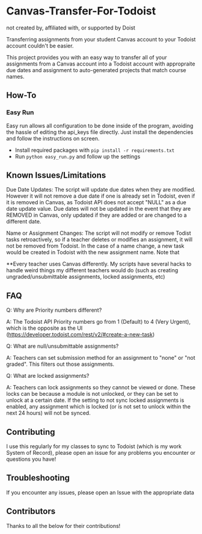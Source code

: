 # Canvas-Transfer-For-Todoist

not created by, affiliated with, or supported by Doist

Transferring assignments from your student Canvas account to your Todoist account couldn't be easier.

This project provides you with an easy way to transfer all of your assignments from a Canvas account into a Todoist account with appropraite due dates and assignment to auto-generated projects that match course names.

## How-To

### Easy Run

Easy run allows all configuration to be done inside of the program, avoiding the hassle of editing the api_keys file directly. Just install the dependencies and follow the instructions on screen.
- Install required packages with `pip install -r requirements.txt`
- Run `python easy_run.py` and follow up the settings

## Known Issues/Limitations

Due Date Updates: The script will update due dates when they are modified. However it will not remove a due date if one is already set in Todoist, even if it is removed in Canvas, as Todoist API does not accept "NULL" as a due date update value.  Due dates will not be updated in the event that they are REMOVED in Canvas, only updated if they are added or are changed to a different date.

Name or Assignment Changes: The script will not modify or remove Todist tasks retroactively, so if a teacher deletes or modifies an assignment, it will not be removed from Todoist. In the case of a name change, a new task would be created in Todoist with the new assignment name. Note that

**Every teacher uses Canvas differently. My scripts have several hacks to handle weird things my different teachers would do (such as creating ungraded/unsubmittable assignments, locked assignments, etc)

## FAQ
Q: Why are Priority numbers different?

A: The Todoist API Priority numbers go from 1 (Default) to 4 (Very Urgent), which is the opposite as the UI (https://developer.todoist.com/rest/v2/#create-a-new-task)

Q: What are null/unsubmittable assignments?

A: Teachers can set submission method for an assignment to "none" or "not graded". This filters out those assignments.

Q: What are locked assignments?

A: Teachers can lock assignments so they cannot be viewed or done. These locks can be because a module is not unlocked, or they can be set to unlock at a certain date. If the setting to not sync locked assignments is enabled, any assignment which is locked (or is not set to unlock within the next 24 hours) will not be synced.

## Contributing
I use this regularly for my classes to sync to Todoist (which is my work System of Record), please open an issue for any problems you encounter or questions you have!

## Troubleshooting
If you encounter any issues, please open an Issue with the appropriate data

## Contributors
Thanks to all the below for their contributions!
